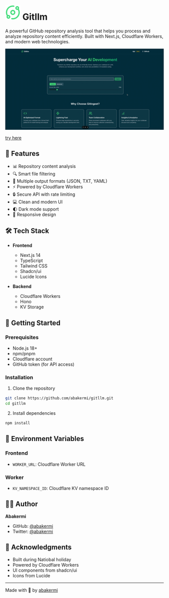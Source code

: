 # <img src="./resources//gitllm.svg" > Gitllm


A powerful GitHub repository analysis tool that helps you process and analyze repository content efficiently. Built with Next.js, Cloudflare Workers, and modern web technologies.  

<img src="./resources/record.gif" />  

[try here]([public/demo.gif](https://gitllm.vercel.app/))

## 🌟 Features

- 📊 Repository content analysis
- 🔍 Smart file filtering
- 📝 Multiple output formats (JSON, TXT, YAML)
- ⚡ Powered by Cloudflare Workers
- 🔒 Secure API with rate limiting
- 💻 Clean and modern UI
- 🌓 Dark mode support
- 📱 Responsive design

## 🛠️ Tech Stack

- **Frontend**
  - Next.js 14
  - TypeScript
  - Tailwind CSS
  - Shadcn/ui
  - Lucide Icons

- **Backend**
  - Cloudflare Workers
  - Hono
  - KV Storage

## 🚀 Getting Started

### Prerequisites

- Node.js 18+
- npm/pnpm
- Cloudflare account
- GitHub token (for API access)

### Installation

1. Clone the repository
```bash
git clone https://github.com/abakermi/gitllm.git
cd gitllm
```

2. Install dependencies
```bash
npm install
```


## 📝 Environment Variables

### Frontend
- `WORKER_URL`: Cloudflare Worker URL
### Worker
- `KV_NAMESPACE_ID`: Cloudflare KV namespace ID


## 👨‍💻 Author

**Abakermi**
- GitHub: [@abakermi](https://github.com/abakermi)
- Twitter: [@abakermi](https://twitter.com/abakermi)

## 🙏 Acknowledgments

- Built during Natiobal holiday
- Powered by Cloudflare Workers
- UI components from shadcn/ui
- Icons from Lucide

---
Made with 🎄 by [abakermi](https://github.com/abakermi)